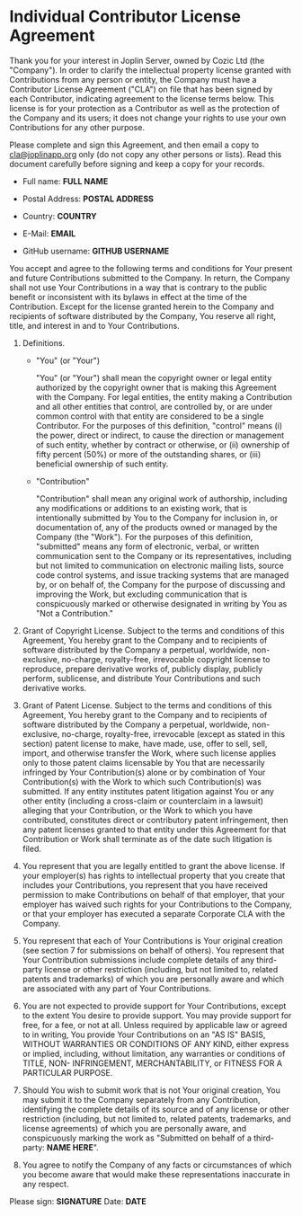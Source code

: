 # Individual Contributor License Agreement

Thank you for your interest in Joplin Server, owned by Cozic Ltd (the
"Company"). In order to clarify the intellectual property license granted with
Contributions from any person or entity, the Company must have a Contributor
License Agreement ("CLA") on file that has been signed by each Contributor,
indicating agreement to the license terms below. This license is for your
protection as a Contributor as well as the protection of the Company and its
users; it does not change your rights to use your own Contributions for any
other purpose.

Please complete and sign this Agreement, and then email a copy to
cla@joplinapp.org only (do not copy any other persons or lists). Read this
document carefully before signing and keep a copy for your records.

- Full name: **FULL NAME**

- Postal Address: **POSTAL ADDRESS**

- Country: **COUNTRY**

- E-Mail: **EMAIL**

- GitHub username: **GITHUB USERNAME**

You accept and agree to the following terms and conditions for Your present and
future Contributions submitted to the Company. In return, the Company shall not
use Your Contributions in a way that is contrary to the public benefit or
inconsistent with its bylaws in effect at the time of the Contribution. Except
for the license granted herein to the Company and recipients of software
distributed by the Company, You reserve all right, title, and interest in and to
Your Contributions.

1. Definitions.

   * "You" (or "Your")

     "You" (or "Your") shall mean the copyright owner or legal entity authorized
     by the copyright owner that is making this Agreement with the Company. For
     legal entities, the entity making a Contribution and all other entities
     that control, are controlled by, or are under common control with that
     entity are considered to be a single Contributor. For the purposes of this
     definition, "control" means (i) the power, direct or indirect, to cause the
     direction or management of such entity, whether by contract or otherwise,
     or (ii) ownership of fifty percent (50%) or more of the outstanding shares,
     or (iii) beneficial ownership of such entity.

   * "Contribution"

     "Contribution" shall mean any original work of authorship, including any
     modifications or additions to an existing work, that is intentionally
     submitted by You to the Company for inclusion in, or documentation of, any
     of the products owned or managed by the Company (the "Work"). For the
     purposes of this definition, "submitted" means any form of electronic,
     verbal, or written communication sent to the Company or its
     representatives, including but not limited to communication on electronic
     mailing lists, source code control systems, and issue tracking systems that
     are managed by, or on behalf of, the Company for the purpose of discussing
     and improving the Work, but excluding communication that is conspicuously
     marked or otherwise designated in writing by You as "Not a Contribution."

2. Grant of Copyright License. Subject to the terms and conditions of this
   Agreement, You hereby grant to the Company and to recipients of software
   distributed by the Company a perpetual, worldwide, non-exclusive, no-charge,
   royalty-free, irrevocable copyright license to reproduce, prepare derivative
   works of, publicly display, publicly perform, sublicense, and distribute Your
   Contributions and such derivative works.

3. Grant of Patent License. Subject to the terms and conditions of this
   Agreement, You hereby grant to the Company and to recipients of software
   distributed by the Company a perpetual, worldwide, non-exclusive, no-charge,
   royalty-free, irrevocable (except as stated in this section) patent license
   to make, have made, use, offer to sell, sell, import, and otherwise transfer
   the Work, where such license applies only to those patent claims licensable
   by You that are necessarily infringed by Your Contribution(s) alone or by
   combination of Your Contribution(s) with the Work to which such
   Contribution(s) was submitted. If any entity institutes patent litigation
   against You or any other entity (including a cross-claim or counterclaim in a
   lawsuit) alleging that your Contribution, or the Work to which you have
   contributed, constitutes direct or contributory patent infringement, then any
   patent licenses granted to that entity under this Agreement for that
   Contribution or Work shall terminate as of the date such litigation is filed.

4. You represent that you are legally entitled to grant the above license. If
   your employer(s) has rights to intellectual property that you create that
   includes your Contributions, you represent that you have received permission
   to make Contributions on behalf of that employer, that your employer has
   waived such rights for your Contributions to the Company, or that your
   employer has executed a separate Corporate CLA with the Company.

5. You represent that each of Your Contributions is Your original creation (see
   section 7 for submissions on behalf of others). You represent that Your
   Contribution submissions include complete details of any third-party license
   or other restriction (including, but not limited to, related patents and
   trademarks) of which you are personally aware and which are associated with
   any part of Your Contributions.

6. You are not expected to provide support for Your Contributions, except to the
   extent You desire to provide support. You may provide support for free, for a
   fee, or not at all. Unless required by applicable law or agreed to in
   writing, You provide Your Contributions on an "AS IS" BASIS, WITHOUT
   WARRANTIES OR CONDITIONS OF ANY KIND, either express or implied, including,
   without limitation, any warranties or conditions of TITLE, NON- INFRINGEMENT,
   MERCHANTABILITY, or FITNESS FOR A PARTICULAR PURPOSE.

7. Should You wish to submit work that is not Your original creation, You may
   submit it to the Company separately from any Contribution, identifying the
   complete details of its source and of any license or other restriction
   (including, but not limited to, related patents, trademarks, and license
   agreements) of which you are personally aware, and conspicuously marking the
   work as "Submitted on behalf of a third-party: **NAME HERE**".

8. You agree to notify the Company of any facts or circumstances of which you
   become aware that would make these representations inaccurate in any respect.

Please sign: **SIGNATURE**          Date: **DATE**
